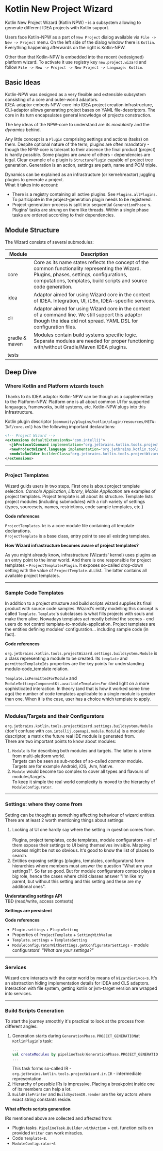 # Kotlin New Project Wizard

Kotlin New Project Wizard (Kotlin NPW) - is a subsystem allowing to generate different IDEA projects
with Kotlin support.

Users face Kotlin-NPW as a part of `New Project` dialog available via `File -> New -> Project` menu.
On the left side of the dialog window there is `Kotlin`. Everything happening afterwards on the right is Kotlin-NPW.

Other than that Kotlin-NPW is embedded into the recent (redesigned) platform wizard. To activate it use registry key `new.project.wizard`
and follow `File -> New -> Project -> New Project -> Language: Kotlin`. 

## Basic Ideas

Kotlin-NPW was designed as a very flexible and extensible subsystem consisting of a core and outer-world adaptors.<br> 
IDEA-adaptor embeds NPW-core into IDEA project creation infrastructure, CLI-adaptor allows generating project bases on YAML
file-descriptors. The core in its turn encapsulates general knowledge of projects construction.

The key ideas of the NPW-core to understand are its _modularity_ and the _dynamics_ behind.

Any little concept is a `Plugin` comprising settings and actions (tasks) on them. Despite optional nature of the term, plugins are often mandatory - 
though the NPW-core is tolerant to their absence the final product (project) is hardly possible. Some plugins are aware of others - 
dependencies are legal. Clear example of a plugin is `StructurePlugin` capable of project tree generation. Generation is an action,
settings are path, name and POM triple.

Dynamics can be explained as an infrastructure (or kernel/reactor) juggling plugins to generate a project.<br>
What it takes into account:
- There is a registry containing all active plugins. See `Plugins.allPlugins`. To participate in the project-generation plugin needs
  to be registered.  
- Project-generation-process is split into sequential `GenerationPhase`-s. Plugins' tasks are strung on them like threads.
  Within a single phase tasks are ordered according to their dependencies.


## Module Structure

The Wizard consists of several submodules:

| Module      | Description |
| ----------- | ----------- |
| core        | Core as its name states reflects the concept of the common functionality representing the Wizard. Plugins, phases, settings, configurations, computations, templates, build scripts and source code generation. |
| idea        | Adaptor aimed for using Wizard core in the context of IDEA. Integration, UI, i18n, IDEA-specific services. |
| cli         | Adaptor aimed for using Wizard core in the context of a command line. We still support this adaptor though the idea did not spread. YAML DSL for configuration files. |
| gradle & maven   | Modules contain build systems specific logic. Separate modules are needed for proper functioning with/without Gradle/Maven IDEA plugins. |
| tests   |         |


## Deep Dive

### Where Kotlin and Platform wizards touch

Thanks to its IDEA adaptor Kotlin-NPW can be though as a supplementary to the Platform-NPW.
Platform one is all about common UI for supported languages, frameworks, build systems, etc. Kotlin-NPW plugs into this infrastructure.

Kotlin plugin descriptor (`community/plugins/kotlin/plugin/resources/META-INF/core.xml`) has the following important declarations:
```xml
<!-- Project Wizard -->
<extensions defaultExtensionNs="com.intellij">
  <jbProtocolCommand implementation="org.jetbrains.kotlin.tools.projectWizard.wizard.OpenNewProjectWizardProtocolCommand"/>
  <newProjectWizard.language implementation="org.jetbrains.kotlin.tools.projectWizard.KotlinNewProjectWizard"/>
  <moduleBuilder builderClass="org.jetbrains.kotlin.tools.projectWizard.wizard.NewProjectWizardModuleBuilder"/>
</extensions>
```
--------------------------------------------------------------------------------------------------------------------------------------------

### Project Templates

Wizard guids users in two steps. First one is about project template selection.
_Console Application_, _Library_, _Mobile Application_ are examples of project templates.
Project template is all about its structure. Template lists project modules (including submodules) with a rich variety of settings 
(types, sourcesets, names, restrictions, code sample templates, etc.) 

****Code references****

`ProjectTemplates.kt` is a core module file containing all template declarations.<br>
`ProjectTemplate` is a base class, entry point to see all existing templates.

**How Wizard infrastructure becomes aware of project templates?**

As you might already know, infrastructure (Wizards' kernel) uses plugins as an entry point to the inner world. And there is one
 responsible for project templates - `ProjectTemplatesPlugin`. It exposes so-called drop-down setting with the value of
`ProjectTemplate.ALL`list. The latter contains all available project templates.

--------------------------------------------------------------------------------------------------------------------------------------------

### Sample Code Templates

In addition to a project structure and build scripts wizard supplies its final product with source code samples.
Wizard's entity modelling this concept is called `Template`. `Template`'s subclasses is what fills projects with souls and make them alive.
Nowadays templates act mostly behind the scenes - end users do not control template-to-module-application. Project templates are
the entities defining modules' configuration... including sample code (in fact).

**Code references**

`org.jetbrains.kotlin.tools.projectWizard.settings.buildsystem.Module` is a class representing a module to be created.
Its `template` and `permittedTemplateIds` properties are the key points for understanding module-code_template relation.

`Template.isPermittedForModule` and `ModuleSettingsComponentKt.availableTemplatesFor` shed light on a more sophisticated interaction.
In theory (and that is how it worked some time ago) the number of code templates applicable to a single module is greater than one. When
it is the case, user has a choice which template to apply.

--------------------------------------------------------------------------------------------------------------------------------------------

### Modules/Targets and their Configurators

`org.jetbrains.kotlin.tools.projectWizard.settings.buildsystem.Module` (don't confuse with `com.intellij.openapi.module.Module`) is a module
descriptor, a matrix the future real IDE module is generated from.<br>
There are two important points to know about modules:
1. `Module` is for describing both modules and targets. The latter is a term from multi-platform world.<br>
   Targets can be seen as sub-nodes of so-called _common_ module. Targets are for example Android, iOS, Jvm, Native.
2. `Module` would become too complex to cover all types and flavours of modules/targets.<br>
   To keep it simple the real world complexity is moved to the hierarchy of `ModuleConfigurator`.

--------------------------------------------------------------------------------------------------------------------------------------------

### Settings: where they come from

Setting can be thought as something affecting behaviour of wizard entities.
There are at least 2 worth mentioning things about settings: 
1. Looking at UI one hardly say where the setting in question comes from.<br>  
   Plugins, project templates, code templates, module configurators - all of them expose their settings to UI being themselves invisible.
   Mapping process might be not so obvious. It's good to know the list of places to search.
2. Entities exposing settings (plugins, templates, configurators) form hierarchies where members must answer the question
   "What are your settings?". So far so good. But for module configurators context plays a big role, hence the cases where child classes
   answer "I'm like my parent, but without this setting and this setting and these are my additional ones".

**Understanding settings API**
<br>
TBD (read/write, access contexts)

**Settings are persistent**


**Code references**

* `Plugin.settings` + `PluginSetting`
* Properties of `ProjectTemplate` + `SettingWithValue`
* `Template.settings` + `TemplateSetting`
* `ModuleConfiguratorWithSettings.getConfiguratorSettings` - module configurators' _"What are your settings?"_ 
 
--------------------------------------------------------------------------------------------------------------------------------------------

### Services

Wizard core interacts with the outer world by means of `WizardSerivce`-s. It's an abstraction hiding implementation details for
IDEA and CLS adaptors. Interaction with file system, getting kotlin or jvm-target version are wrapped into services.

--------------------------------------------------------------------------------------------------------------------------------------------

### Build Scripts Generation

To start the journey smoothly it's practical to look at the process from different angles:
1. Generation starts during `GenerationPhase.PROJECT_GENERATION`at `KotlinPlugin`'s task:<br> 
   ``` kotlin
   ...
   val createModules by pipelineTask(GenerationPhase.PROJECT_GENERATION) !!!
   ...
   ```
   This task forms so-called IR - `org.jetbrains.kotlin.tools.projectWizard.ir.IR` - intermediate representation.
2. Hierarchy of possible IRs is impressive. Placing a breakpoint inside one of its members can help a lot.
3. `BuildFilePrinter` and `BuildSystemIR.render` are the key actors where exact string constants reside.

**What affects scripts generation**

IRs mentioned above are collected and affected from:
* Plugin tasks. `PipelineTask.Builder.withAction` + ext. function calls on provided `Writer` can work miracles.
* Code `Template`-s.
* `ModuleConfigurator`-s